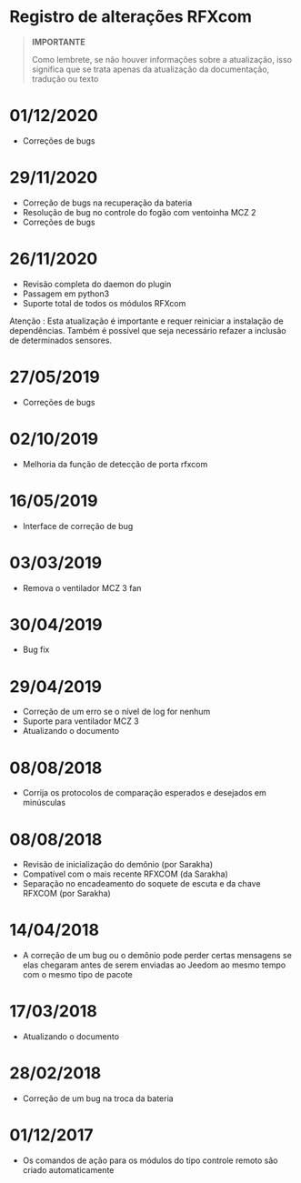 # Registro de alterações RFXcom

>**IMPORTANTE**
>
>Como lembrete, se não houver informações sobre a atualização, isso significa que se trata apenas da atualização da documentação, tradução ou texto

# 01/12/2020

- Correções de bugs

# 29/11/2020

- Correção de bugs na recuperação da bateria
- Resolução de bug no controle do fogão com ventoinha MCZ 2
- Correções de bugs

# 26/11/2020

- Revisão completa do daemon do plugin
- Passagem em python3
- Suporte total de todos os módulos RFXcom

Atenção : Esta atualização é importante e requer reiniciar a instalação de dependências. Também é possível que seja necessário refazer a inclusão de determinados sensores.

# 27/05/2019

- Correções de bugs

# 02/10/2019

- Melhoria da função de detecção de porta rfxcom

# 16/05/2019

- Interface de correção de bug

# 03/03/2019

- Remova o ventilador MCZ 3 fan

# 30/04/2019

- Bug fix

# 29/04/2019

- Correção de um erro se o nível de log for nenhum
- Suporte para ventilador MCZ 3
- Atualizando o documento

# 08/08/2018

- Corrija os protocolos de comparação esperados e desejados em minúsculas

# 08/08/2018

- Revisão de inicialização do demônio (por Sarakha)
- Compatível com o mais recente RFXCOM (da Sarakha)
- Separação no encadeamento do soquete de escuta e da chave RFXCOM (por Sarakha)

# 14/04/2018

- A correção de um bug ou o demônio pode perder certas mensagens se elas chegaram antes de serem enviadas ao Jeedom ao mesmo tempo com o mesmo tipo de pacote

# 17/03/2018

- Atualizando o documento

# 28/02/2018

- Correção de um bug na troca da bateria

# 01/12/2017

-   Os comandos de ação para os módulos do tipo controle remoto são
    criado automaticamente
